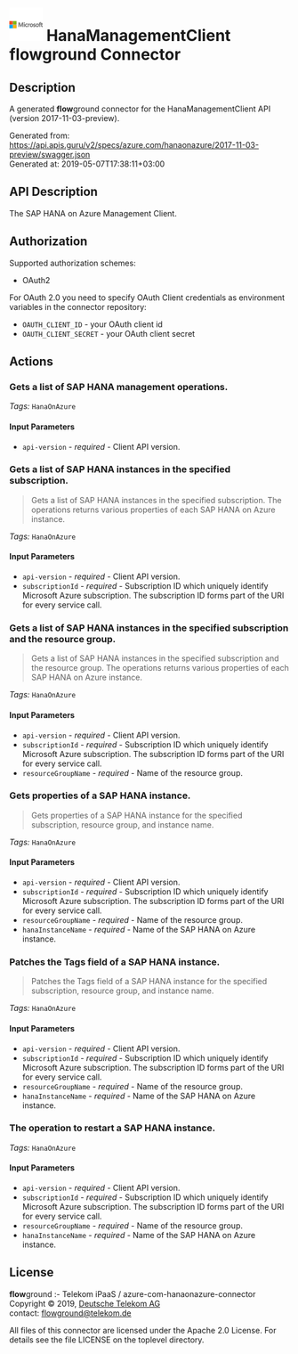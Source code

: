 # ![LOGO](logo.png) HanaManagementClient **flow**ground Connector

## Description

A generated **flow**ground connector for the HanaManagementClient API (version 2017-11-03-preview).

Generated from: https://api.apis.guru/v2/specs/azure.com/hanaonazure/2017-11-03-preview/swagger.json<br/>
Generated at: 2019-05-07T17:38:11+03:00

## API Description

The SAP HANA on Azure Management Client.

## Authorization

Supported authorization schemes:
- OAuth2

For OAuth 2.0 you need to specify OAuth Client credentials as environment variables in the connector repository:
* `OAUTH_CLIENT_ID` - your OAuth client id
* `OAUTH_CLIENT_SECRET` - your OAuth client secret

## Actions

### Gets a list of SAP HANA management operations.

*Tags:* `HanaOnAzure`

#### Input Parameters
* `api-version` - _required_ - Client API version.

### Gets a list of SAP HANA instances in the specified subscription.

> Gets a list of SAP HANA instances in the specified subscription. The operations returns various properties of each SAP HANA on Azure instance.

*Tags:* `HanaOnAzure`

#### Input Parameters
* `api-version` - _required_ - Client API version.
* `subscriptionId` - _required_ - Subscription ID which uniquely identify Microsoft Azure subscription. The subscription ID forms part of the URI for every service call.

### Gets a list of SAP HANA instances in the specified subscription and the resource group.

> Gets a list of SAP HANA instances in the specified subscription and the resource group. The operations returns various properties of each SAP HANA on Azure instance.

*Tags:* `HanaOnAzure`

#### Input Parameters
* `api-version` - _required_ - Client API version.
* `subscriptionId` - _required_ - Subscription ID which uniquely identify Microsoft Azure subscription. The subscription ID forms part of the URI for every service call.
* `resourceGroupName` - _required_ - Name of the resource group.

### Gets properties of a SAP HANA instance.

> Gets properties of a SAP HANA instance for the specified subscription, resource group, and instance name.

*Tags:* `HanaOnAzure`

#### Input Parameters
* `api-version` - _required_ - Client API version.
* `subscriptionId` - _required_ - Subscription ID which uniquely identify Microsoft Azure subscription. The subscription ID forms part of the URI for every service call.
* `resourceGroupName` - _required_ - Name of the resource group.
* `hanaInstanceName` - _required_ - Name of the SAP HANA on Azure instance.

### Patches the Tags field of a SAP HANA instance.

> Patches the Tags field of a SAP HANA instance for the specified subscription, resource group, and instance name.

*Tags:* `HanaOnAzure`

#### Input Parameters
* `api-version` - _required_ - Client API version.
* `subscriptionId` - _required_ - Subscription ID which uniquely identify Microsoft Azure subscription. The subscription ID forms part of the URI for every service call.
* `resourceGroupName` - _required_ - Name of the resource group.
* `hanaInstanceName` - _required_ - Name of the SAP HANA on Azure instance.

### The operation to restart a SAP HANA instance.

*Tags:* `HanaOnAzure`

#### Input Parameters
* `api-version` - _required_ - Client API version.
* `subscriptionId` - _required_ - Subscription ID which uniquely identify Microsoft Azure subscription. The subscription ID forms part of the URI for every service call.
* `resourceGroupName` - _required_ - Name of the resource group.
* `hanaInstanceName` - _required_ - Name of the SAP HANA on Azure instance.

## License

**flow**ground :- Telekom iPaaS / azure-com-hanaonazure-connector<br/>
Copyright © 2019, [Deutsche Telekom AG](https://www.telekom.de)<br/>
contact: flowground@telekom.de

All files of this connector are licensed under the Apache 2.0 License. For details
see the file LICENSE on the toplevel directory.

